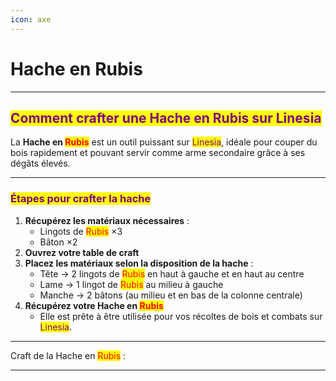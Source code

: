 ```yaml
---
icon: axe
---
```


# Hache en Rubis

***

## <mark style="color:purple;">Comment crafter une Hache en Rubis sur Linesia</mark>

La **Hache en&#x20;**<mark style="color:red;">**Rubis**</mark> est un outil puissant sur <mark style="color:purple;">Linesia</mark>, idéale pour couper du bois rapidement et pouvant servir comme arme secondaire grâce à ses dégâts élevés.

***

### <mark style="color:purple;">Étapes pour crafter la hache</mark>

1. **Récupérez les matériaux nécessaires** :
   * Lingots de <mark style="color:red;">Rubis</mark> ×3
   * Bâton ×2
2. **Ouvrez votre table de craft**
3. **Placez les matériaux selon la disposition de la hache** :
   * Tête → 2 lingots de <mark style="color:red;">Rubis</mark> en haut à gauche et en haut au centre
   * Lame → 1 lingot de <mark style="color:red;">Rubis</mark> au milieu à gauche
   * Manche → 2 bâtons (au milieu et en bas de la colonne centrale)
4. **Récupérez votre Hache en&#x20;**<mark style="color:red;">**Rubis**</mark>
   * Elle est prête à être utilisée pour vos récoltes de bois et combats sur <mark style="color:purple;">Linesia</mark>.

***

Craft de la Hache en <mark style="color:red;">Rubis</mark> :



***
